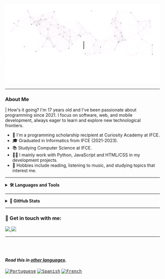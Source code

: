 <p align="left">
  <img src="https://github.com/amandavical/amandavical/raw/main/assets/header-githubof.gif" alt="Hi, I'm Amanda" width="800" height="260">
</p>

---
### About Me
| How's it going? I'm 17 years old and I've been passionate about programming since 2021. I focus on software, web, and mobile development, always eager to learn and explore new technological frontiers.

- 💭 I'm a programming scholarship recipient at Curiosity Academy at IFCE.
- 🎓 Graduated in Informatics from IFCE (2021-2023).
- 📚 Studying Computer Science at IFCE.
- 👨‍💻 I mainly work with Python, JavaScript and HTML/CSS in my development projects.
- 🤍 Hobbies include reading, listening to music, and studying topics that interest me.
  
---

<details>
  <summary><b>🛠️ Languages and Tools</b></summary>
  <br/>
  <div style="display: inline_block">
    <a href="https://www.python.org" target="_blank" rel="noreferrer"> 
      <img src="https://raw.githubusercontent.com/devicons/devicon/master/icons/python/python-original.svg" alt="python" width="40" height="40"> 
    </a> &nbsp;
     <a href="https://developer.mozilla.org/en-US/docs/Web/JavaScript" target="_blank" rel="noreferrer"> 
      <img src="https://raw.githubusercontent.com/devicons/devicon/master/icons/javascript/javascript-original.svg" alt="javascript" width="40" height="40"> 
    </a> &nbsp;
    <a href="https://www.w3.org/html/" target="_blank" rel="noreferrer"> 
      <img src="https://raw.githubusercontent.com/devicons/devicon/master/icons/html5/html5-original-wordmark.svg" alt="html5" width="40" height="40"> 
    </a> &nbsp;
    <a href="https://www.w3schools.com/css/" target="_blank" rel="noreferrer"> 
      <img src="https://raw.githubusercontent.com/devicons/devicon/master/icons/css3/css3-original-wordmark.svg" alt="css3" width="40" height="40"> 
    </a> &nbsp;
      <a href="https://developer.apple.com/swift/" target="_blank" rel="noreferrer"> 
      <img src="https://raw.githubusercontent.com/devicons/devicon/master/icons/swift/swift-original.svg" alt="swift" width="40" height="40"/> 
    </a> &nbsp;
    <a href="https://devdocs.io/c/" target="_blank" rel="noreferrer"> 
      <img src="https://raw.githubusercontent.com/devicons/devicon/master/icons/c/c-original.svg" alt="c" width="40" height="40"/> 
    </a> &nbsp;
    <a href="https://www.sqlite.org/" target="_blank" rel="noreferrer"> 
      <img src="https://www.vectorlogo.zone/logos/sqlite/sqlite-icon.svg" alt="sqlite" width="40" height="40"/> 
    </a> &nbsp;
    <a href="https://azure.microsoft.com/en-in/" target="_blank" rel="noreferrer"> 
      <img src="https://www.vectorlogo.zone/logos/microsoft_azure/microsoft_azure-icon.svg" alt="azure" width="40" height="40"> 
    </a> &nbsp;
     <a href="https://git-scm.com/" target="_blank" rel="noreferrer"> 
      <img src="https://www.vectorlogo.zone/logos/git-scm/git-scm-icon.svg" alt="git" width="40" height="40"> 
    </a> &nbsp;
    <a href="https://www.figma.com/" target="_blank" rel="noreferrer"> 
      <img src="https://www.vectorlogo.zone/logos/figma/figma-icon.svg" alt="figma" width="40" height="40"/> 
    </a> &nbsp;
    <a href="https://code.visualstudio.com/" target="_blank" rel="noreferrer"> 
      <img src="https://raw.githubusercontent.com/devicons/devicon/master/icons/visualstudio/visualstudio-plain.svg" alt="vscode" width="40" height="40"/> 
    </a> &nbsp;
    <a href="https://www.jetbrains.com/pycharm/" target="_blank" rel="noreferrer"> 
      <img src="https://raw.githubusercontent.com/devicons/devicon/master/icons/pycharm/pycharm-original.svg" alt="pycharm" width="40" height="40"/> 
    </a>
  </div>
</details>

---

<details>
  <summary><b>🎢 GitHub Stats</b></summary>
  <br/>
  <a href="https://github.com/amandavical">
    <img height="180em" src="https://github-readme-stats.vercel.app/api?username=amandavical&show_icons=true&theme=dracula&include_all_commits=true&count_private=true&title_color=ffffff"/>
    <img height="180em" src="https://github-readme-stats.vercel.app/api/top-langs/?username=amandavical&layout=compact&langs_count=7&theme=dracula&title_color=ffffff"/>
  </a>
</details>

---

<div>
  <h3 align="left">🔗 Get in touch with me:</h3>
  <a href="mailto:amandaestudos25@gmail.com">
    <img src="https://img.shields.io/badge/-Gmail-%23333?style=for-the-badge&logo=gmail&logoColor=white" target="_blank">
  </a>
  <a href="https://www.linkedin.com/in/amanda-vieira-2989752a6/" target="_blank">
    <img src="https://img.shields.io/badge/-LinkedIn-blue?style=for-the-badge&logo=linkedin&logoColor=white" target="_blank">
  </a>
</div>

---

</br>
</br>

#### _Read this in [other languages](translations/Translations.md)._
<kbd>[<img title="Portuguese" alt="Portuguese" src="https://cdn.jsdelivr.net/gh/hjnilsson/country-flags@master/svg/br.svg" width="22">](translations/README.pt_br.md)</kbd>
<kbd>[<img title="Spanish" alt="Spanish" src="https://cdn.jsdelivr.net/gh/hjnilsson/country-flags@master/svg/es.svg" width="22">](translations/README.es.md)</kbd>
<kbd>[<img title="French" alt="French" src="https://cdn.jsdelivr.net/gh/hjnilsson/country-flags@master/svg/fr.svg" width="22">](translations/README.fr.md)
